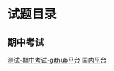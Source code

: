 # 试题目录

## 期中考试

[测试-期中考试-github平台](https://github.com/SCUBioGuide/SCUBioGuide/blob/main/大一/微积分/考试试题/期中考试.pdf) [国内平台](todo.com)
